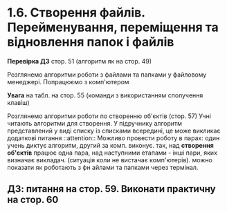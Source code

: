# 1.6. Створення файлів. Перейменування, переміщення та відновлення папок і файлів

**Перевірка ДЗ**
стор. 51 (алгоритм як на стор. 49)

Розглянемо алгоритми роботи з файлами та папками у файловому менеджері.
Попрацюємо з комп'ютером

**Увага** на табл. на стор. 55 (команди з використанням сполучення клавіш)

Розглянемо алгоритми роботи по створенню об'єктів (стор. 57)
Учні читають алгоритми для створення. У підручнику алгоритм представлений у виді списку із списками всередині, це може викликає додаткові питання ::attention:: 
Можливо провести роботу в парах: один учень диктує алгоритм, другий за комп. виконує.
так, над **створення об'єктів** працює одна пара, над наступними етапами - інші пари, яких визначає викладач. (ситуація коли не вистачає комп'ютерів).
можно показати як роботають з фн айлами та папками через термінал.

## ДЗ: питання на стор. 59. Виконати практичну на стор. 60